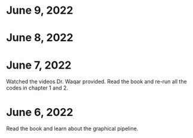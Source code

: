 # June 9, 2022

# June 8, 2022

# June 7, 2022

Watched the videos Dr. Waqar provided.
Read the book and re-run all the codes in chapter 1 and 2.

# June 6, 2022

Read the book and learn about the graphical pipeline.
